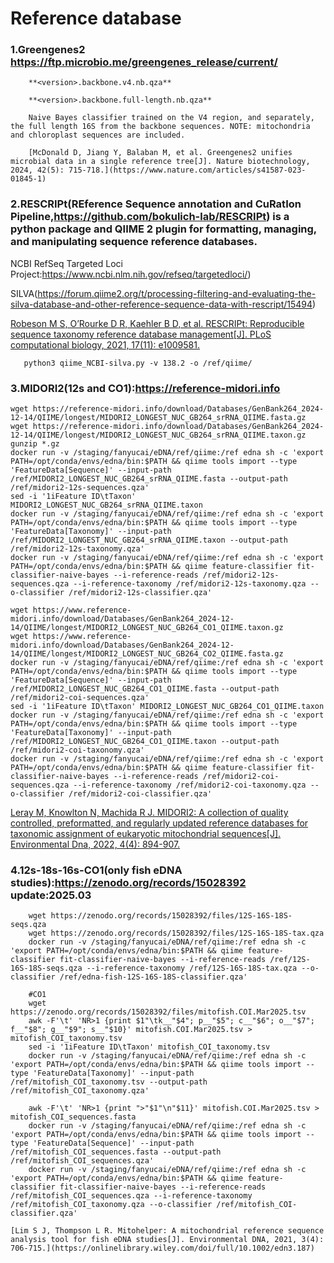 # Reference database

### 1.Greengenes2 https://ftp.microbio.me/greengenes_release/current/

        **<version>.backbone.v4.nb.qza**
    
        **<version>.backbone.full-length.nb.qza**
        
        Naive Bayes classifier trained on the V4 region, and separately, the full length 16S from the backbone sequences. NOTE: mitochondria and chloroplast sequences are included.
    
        [McDonald D, Jiang Y, Balaban M, et al. Greengenes2 unifies microbial data in a single reference tree[J]. Nature biotechnology, 2024, 42(5): 715-718.](https://www.nature.com/articles/s41587-023-01845-1)

### 2.RESCRIPt(REference Sequence annotation and CuRatIon Pipeline,https://github.com/bokulich-lab/RESCRIPt) is a python package and QIIME 2 plugin for formatting, managing, and manipulating sequence reference databases.

NCBI RefSeq Targeted Loci Project:https://www.ncbi.nlm.nih.gov/refseq/targetedloci/)

SILVA(https://forum.qiime2.org/t/processing-filtering-and-evaluating-the-silva-database-and-other-reference-sequence-data-with-rescript/15494) 
   
[Robeson M S, O’Rourke D R, Kaehler B D, et al. RESCRIPt: Reproducible sequence taxonomy reference database management[J]. PLoS computational biology, 2021, 17(11): e1009581.](https://journals.plos.org/ploscompbiol/article?id=10.1371/journal.pcbi.1009581)

       python3 qiime_NCBI-silva.py -v 138.2 -o /ref/qiime/

### 3.MIDORI2(12s and CO1):https://reference-midori.info

    wget https://reference-midori.info/download/Databases/GenBank264_2024-12-14/QIIME/longest/MIDORI2_LONGEST_NUC_GB264_srRNA_QIIME.fasta.gz
    wget https://reference-midori.info/download/Databases/GenBank264_2024-12-14/QIIME/longest/MIDORI2_LONGEST_NUC_GB264_srRNA_QIIME.taxon.gz
    gunzip *.gz
    docker run -v /staging/fanyucai/eDNA/ref/qiime:/ref edna sh -c 'export PATH=/opt/conda/envs/edna/bin:$PATH && qiime tools import --type 'FeatureData[Sequence]' --input-path /ref/MIDORI2_LONGEST_NUC_GB264_srRNA_QIIME.fasta --output-path /ref/midori2-12s-sequences.qza'
    sed -i '1iFeature ID\tTaxon' MIDORI2_LONGEST_NUC_GB264_srRNA_QIIME.taxon
    docker run -v /staging/fanyucai/eDNA/ref/qiime:/ref edna sh -c 'export PATH=/opt/conda/envs/edna/bin:$PATH && qiime tools import --type 'FeatureData[Taxonomy]' --input-path /ref/MIDORI2_LONGEST_NUC_GB264_srRNA_QIIME.taxon --output-path /ref/midori2-12s-taxonomy.qza'
    docker run -v /staging/fanyucai/eDNA/ref/qiime:/ref edna sh -c 'export PATH=/opt/conda/envs/edna/bin:$PATH && qiime feature-classifier fit-classifier-naive-bayes --i-reference-reads /ref/midori2-12s-sequences.qza --i-reference-taxonomy /ref/midori2-12s-taxonomy.qza --o-classifier /ref/midori2-12s-classifier.qza'

    wget https://www.reference-midori.info/download/Databases/GenBank264_2024-12-14/QIIME/longest/MIDORI2_LONGEST_NUC_GB264_CO1_QIIME.taxon.gz
    wget https://www.reference-midori.info/download/Databases/GenBank264_2024-12-14/QIIME/longest/MIDORI2_LONGEST_NUC_GB264_CO2_QIIME.fasta.gz
    docker run -v /staging/fanyucai/eDNA/ref/qiime:/ref edna sh -c 'export PATH=/opt/conda/envs/edna/bin:$PATH && qiime tools import --type 'FeatureData[Sequence]' --input-path /ref/MIDORI2_LONGEST_NUC_GB264_CO1_QIIME.fasta --output-path /ref/midori2-coi-sequences.qza'
    sed -i '1iFeature ID\tTaxon' MIDORI2_LONGEST_NUC_GB264_CO1_QIIME.taxon
    docker run -v /staging/fanyucai/eDNA/ref/qiime:/ref edna sh -c 'export PATH=/opt/conda/envs/edna/bin:$PATH && qiime tools import --type 'FeatureData[Taxonomy]' --input-path /ref/MIDORI2_LONGEST_NUC_GB264_CO1_QIIME.taxon --output-path /ref/midori2-coi-taxonomy.qza'
    docker run -v /staging/fanyucai/eDNA/ref/qiime:/ref edna sh -c 'export PATH=/opt/conda/envs/edna/bin:$PATH && qiime feature-classifier fit-classifier-naive-bayes --i-reference-reads /ref/midori2-coi-sequences.qza --i-reference-taxonomy /ref/midori2-coi-taxonomy.qza --o-classifier /ref/midori2-coi-classifier.qza'

[Leray M, Knowlton N, Machida R J. MIDORI2: A collection of quality controlled, preformatted, and regularly updated reference databases for taxonomic assignment of eukaryotic mitochondrial sequences[J]. Environmental Dna, 2022, 4(4): 894-907.](https://onlinelibrary.wiley.com/doi/full/10.1002/edn3.303)
 
### 4.12s-18s-16s-CO1(only fish eDNA studies):https://zenodo.org/records/15028392 update:2025.03

        wget https://zenodo.org/records/15028392/files/12S-16S-18S-seqs.qza
        wget https://zenodo.org/records/15028392/files/12S-16S-18S-tax.qza
        docker run -v /staging/fanyucai/eDNA/ref/qiime:/ref edna sh -c 'export PATH=/opt/conda/envs/edna/bin:$PATH && qiime feature-classifier fit-classifier-naive-bayes --i-reference-reads /ref/12S-16S-18S-seqs.qza --i-reference-taxonomy /ref/12S-16S-18S-tax.qza --o-classifier /ref/edna-fish-12S-16S-18S-classifier.qza'
        
        #CO1
        wget https://zenodo.org/records/15028392/files/mitofish.COI.Mar2025.tsv
        awk -F'\t' 'NR>1 {print $1"\tk__"$4"; p__"$5"; c__"$6"; o__"$7"; f__"$8"; g__"$9"; s__"$10}' mitofish.COI.Mar2025.tsv > mitofish_COI_taxonomy.tsv
        sed -i '1iFeature ID\tTaxon' mitofish_COI_taxonomy.tsv
        docker run -v /staging/fanyucai/eDNA/ref/qiime:/ref edna sh -c 'export PATH=/opt/conda/envs/edna/bin:$PATH && qiime tools import --type 'FeatureData[Taxonomy]' --input-path /ref/mitofish_COI_taxonomy.tsv --output-path /ref/mitofish_COI_taxonomy.qza'
        
        awk -F'\t' 'NR>1 {print ">"$1"\n"$11}' mitofish.COI.Mar2025.tsv > mitofish_COI_sequences.fasta
        docker run -v /staging/fanyucai/eDNA/ref/qiime:/ref edna sh -c 'export PATH=/opt/conda/envs/edna/bin:$PATH && qiime tools import --type 'FeatureData[Sequence]' --input-path /ref/mitofish_COI_sequences.fasta --output-path /ref/mitofish_COI_sequences.qza'
        docker run -v /staging/fanyucai/eDNA/ref/qiime:/ref edna sh -c 'export PATH=/opt/conda/envs/edna/bin:$PATH && qiime feature-classifier fit-classifier-naive-bayes --i-reference-reads /ref/mitofish_COI_sequences.qza --i-reference-taxonomy /ref/mitofish_COI_taxonomy.qza --o-classifier /ref/mitofish_COI-classifier.qza'
        
    [Lim S J, Thompson L R. Mitohelper: A mitochondrial reference sequence analysis tool for fish eDNA studies[J]. Environmental DNA, 2021, 3(4): 706-715.](https://onlinelibrary.wiley.com/doi/full/10.1002/edn3.187)
